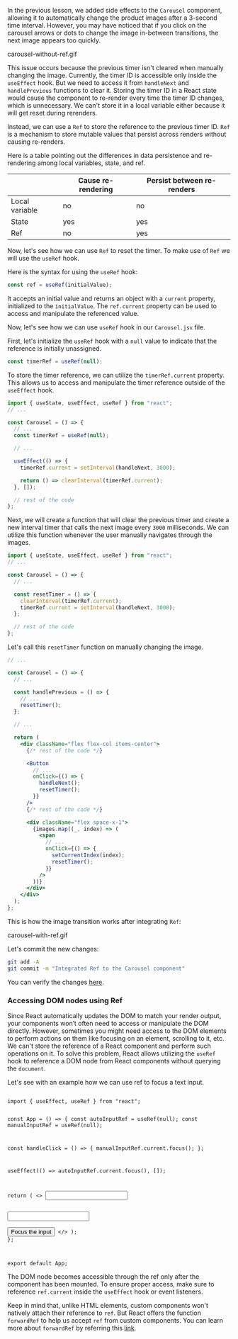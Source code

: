 In the previous lesson, we added side effects to the `Carousel` component, allowing it to automatically change the product images after a 3-second time interval. However, you may have noticed that if you click on the carousel arrows or dots to change the image in-between transitions, the next image appears too quickly.

<image>carousel-without-ref.gif</image>

This issue occurs because the previous timer isn't cleared when manually changing the image. Currently, the timer ID is accessible only inside the `useEffect` hook. But we need to access it from `handleNext` and `handlePrevious` functions to clear it. Storing the timer ID in a React state would cause the component to re-render every time the timer ID changes, which is unnecessary. We can't store it in a local variable either because it will get reset during rerenders.

Instead, we can use a `Ref` to store the reference to the previous timer ID. `Ref` is a mechanism to store mutable values that persist across renders without causing re-renders.

Here is a table pointing out the differences in data persistence and re-rendering among local variables, state, and ref.

|                | Cause re-rendering | Persist between re-renders |
| -------------- | ------------------ | -------------------------- |
| Local variable | no                 | no                         |
| State          | yes                | yes                        |
| Ref            | no                 | yes                        |

Now, let's see how we can use `Ref` to reset the timer. To make use of `Ref` we will use the `useRef` hook.

Here is the syntax for using the `useRef` hook:

```jsx
const ref = useRef(initialValue);
```

It accepts an initial value and returns an object with a `current` property, initialized to the `initialValue`. The `ref.current` property can be used to access and manipulate the referenced value.

Now, let's see how we can use `useRef` hook in our `Carousel.jsx` file.

First, let's initialize the `useRef` hook with a `null` value to indicate that the reference is initially unassigned.

```jsx
const timerRef = useRef(null);
```

To store the timer reference, we can utilize the `timerRef.current` property. This allows us to access and manipulate the timer reference outside of the `useEffect` hook.

```jsx {11-13}
import { useState, useEffect, useRef } from "react";
// ...

const Carousel = () => {
  // ...
  const timerRef = useRef(null);

  // ...

  useEffect(() => {
    timerRef.current = setInterval(handleNext, 3000);

    return () => clearInterval(timerRef.current);
  }, []);

  // rest of the code
};
```

Next, we will create a function that will clear the previous timer and create a new interval timer that calls the next image every `3000` milliseconds. We can utilize this function whenever the user manually navigates through the images.

```jsx {7-10}
import { useState, useEffect, useRef } from "react";
// ...

const Carousel = () => {
  // ...

  const resetTimer = () => {
    clearInterval(timerRef.current);
    timerRef.current = setInterval(handleNext, 3000);
  };

  // rest of the code
};
```

Let's call this `resetTimer` function on manually changing the image.

```jsx {8, 21, 32}
// ...

const Carousel = () => {
  // ...

  const handlePrevious = () => {
    // ...
    resetTimer();
  };

  // ...

  return (
    <div className="flex flex-col items-center">
      {/* rest of the code */}

      <Button
        // ...
        onClick={() => {
          handleNext();
          resetTimer();
        }}
      />
      {/* rest of the code */}

      <div className="flex space-x-1">
        {images.map((_, index) => (
          <span
            // ...
            onClick={() => {
              setCurrentIndex(index);
              resetTimer();
            }}
          />
        ))}
      </div>
    </div>
  );
};
```

This is how the image transition works after integrating `Ref`:

<image>carousel-with-ref.gif</image>

Let's commit the new changes:

```bash
git add -A
git commit -m "Integrated Ref to the Carousel component"
```

You can verify the changes [here](https://github.com/bigbinary/smile-cart-frontend/commit/f7c010351607f1fdbd3868a9795ba198c68a4e64).

### Accessing DOM nodes using Ref

Since React automatically updates the DOM to match your render output, your components won’t often need to access or manipulate the DOM directly. However, sometimes you might need access to the DOM elements to perform actions on them like focusing on an element, scrolling to it, etc. We can't store the reference of a React component and perform such operations on it. To solve this problem, React allows utilizing the `useRef` hook to reference a DOM node from React components without querying the `document`.

Let's see with an example how we can use ref to focus a text input.

<codeblock language="reactjs" type="lesson">
<code>
import { useEffect, useRef } from "react";

const App = () => {
  const autoInputRef = useRef(null);
  const manualInputRef = useRef(null);

  const handleClick = () => {
    manualInputRef.current.focus();
  };

  useEffect(() => autoInputRef.current.focus(), []);

  return (
    <>
      <input ref={autoInputRef} />
      <div>
        <input ref={manualInputRef} />
      </div>
      <button onClick={handleClick}>Focus the input</button>
    </>
  );
};

export default App;
</code>
</codeblock>

The DOM node becomes accessible through the ref only after the component has been mounted. To ensure proper access, make sure to reference `ref.current` inside the `useEffect` hook or event listeners.

Keep in mind that, unlike HTML elements, custom components won't natively attach their reference to `ref`. But React offers the function `forwardRef` to help us accept `ref` from custom components. You can learn more about `forwardRef` by referring this [link](https://courses.bigbinaryacademy.com/learn-react/miscellaneous/forward-ref).
